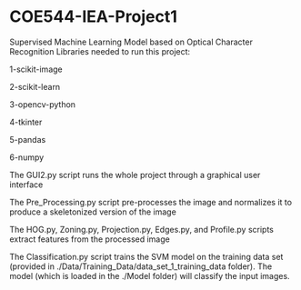 # COE544-IEA-Project1
Supervised Machine Learning Model based on Optical Character Recognition
Libraries needed to run this project:

  1-scikit-image
  
  2-scikit-learn
  
  3-opencv-python
  
  4-tkinter
  
  5-pandas
  
  6-numpy
  
The GUI2.py script runs the whole project through a graphical user interface

The Pre_Processing.py script pre-processes the image and normalizes it to produce a skeletonized version of the image

The HOG.py, Zoning.py, Projection.py, Edges.py, and Profile.py scripts extract features from the processed image

The Classification.py script trains the SVM model on the training data set (provided in ./Data/Training_Data/data_set_1_training_data folder). The model (which is loaded in the ./Model folder)  will classify the input images.
